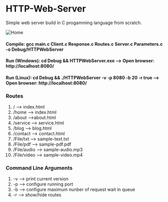 # HTTP-Web-Server 
Simple web server build in C progamming language from scratch.

![Home](https://github.com/user-attachments/assets/4b25e12b-dfa3-4ed4-85c9-f523ceb9142f)

#### Compile: gcc main.c Client.c Response.c Routes.c Server.c Parameters.c -o Debug/HTTPWebServer

#### Run (Windows): cd Debug && HTTPWebServer.exe --> Open browser: http://localhost:8080/
#### Run (Linux): cd Debug && ./HTTPWebServer -v -p 8080 -b 20 -r true --> Open browser: http://localhost:8080/

### Routes
1. 	/ --> index.html
2. /home --> index.html
3. /about -->about.html
4. /service --> service.html
5. /blog --> blog.html
6. /contact --> contact.html
7. /File/txt --> sample-text.txt
8. /File/pdf --> sample-pdf.pdf
9. /File/audio --> sample-audio.mp3
10. /File/video --> sample-video.mp4

### Command Line Arguments
1. -v --> print current version
2. -p --> configure running port
3. -b --> configure maximum nunber of request wait in queue
4. -r --> show/hide routes
